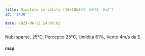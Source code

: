 ```yaml
---
title: Ripetute in salita (10x10&#34; &#43; 6x2')
id: '1438'

date: 2021-06-21 14:06:03
---
```


Nubi sparse, 25°C, Percepito 25°C, Umidità 61%, Vento 4m/s da S

<!-- ![image](/images/2021/08/20210621-activity-map_hu084c180eac6b2cd2edbeb59c8a29c0bc_64039_700x0_resize_box_3.png) -->

#### map
